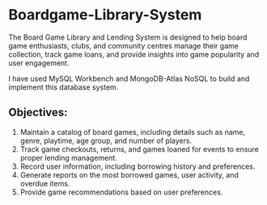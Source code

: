 # Boardgame-Library-System
The Board Game Library and Lending System is designed to help board game enthusiasts, clubs, and community centres manage their game collection, track game loans, and provide insights into game popularity and user engagement.

I have used MySQL Workbench and MongoDB-Atlas NoSQL to build and implement this database system.

## Objectives:
1. Maintain a catalog of board games, including details such as name, genre, playtime, age group, and number of players.
2. Track game checkouts, returns, and games loaned for events to ensure proper lending management.
3. Record user information, including borrowing history and preferences.
4. Generate reports on the most borrowed games, user activity, and overdue items.
5. Provide game recommendations based on user preferences.
